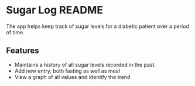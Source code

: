 # Sugar Log README
The app helps keep track of sugar levels for a diabetic patient over a period of time.

## Features
* Maintains a history of all sugar levels recorded in the past.
* Add new entry, both fasting as well as meal
* View a graph of all values and identify the trend